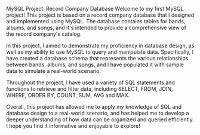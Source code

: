 MySQL Project: Record Company Database
Welcome to my first MySQL project! This project is based on a record company database that I designed and
implemented using MySQL. The database contains tables for bands, albums, and songs, and it's intended 
to provide a comprehensive view of the record company's catalog.

In this project, I aimed to demonstrate my proficiency in database design, as well as my ability to use MySQL 
to query and manipulate data. Specifically, I have created a database schema that represents the various relationships 
between bands, albums, and songs, and I have populated it with sample data to simulate a real-world scenario.

Throughout the project, I have used a variety of SQL statements and functions to retrieve and filter data, including 
SELECT, FROM, JOIN, WHERE, ORDER BY, COUNT, SUM, AVG and MAX. 

Overall, this project has allowed me to apply my knowledge of SQL and database design to a real-world scenario, and has 
helped me to develop a deeper understanding of how data can be organized and queried efficiently. 
I hope you find it informative and enjoyable to explore!